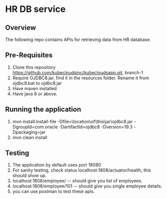 # HR DB service

## Overview
The following repo contains APIs for retrieving data from HR database.

## Pre-Requisites
1. Clone this repository https://github.com/kubecloudsinc/kubecloudsapp.git, branch-1
2. Require OJDBC8.jar, find it in the resources folder. Rename it from ojdbc8.bat to ojdbc8.jar
3. Have maven installed
4. Have java 8 or above.


## Running the application
1. mvn install:install-file -Dfile=\location\of\this\jar\ojdbc8.jar -DgroupId=com.oracle -DartifactId=ojdbc8 -Dversion=19.3 -Dpackaging=jar
2. mvn clean install


## Testing
1. The application by default uses port 18080
2. For sanity testing, check status localhost:1808/actuator/health, this should show up.
3. localhost:1808/employee/ -- should give you list of employees.
4. localhost:1808/employee/101 -- should give you single employee details.
5. you can use postman to test these apis. 

